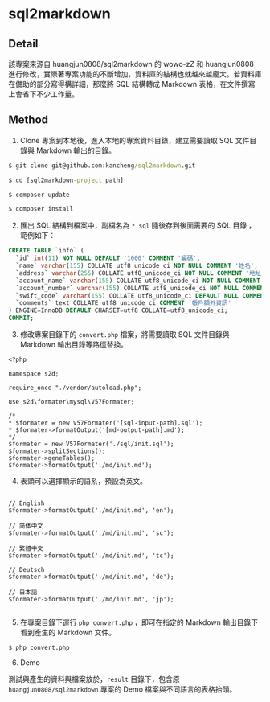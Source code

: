 
# sql2markdown

## Detail

該專案來源自 huangjun0808/sql2markdown 的 wowo-zZ 和 huangjun0808 進行修改，實際著專案功能的不斷增加，資料庫的結構也就越來越龐大。若資料庫在備助的部分寫得構詳細，那麼將 SQL 結構轉成 Markdown 表格，在文件撰寫上會省下不少工作量。


## Method

1. Clone 專案到本地後，進入本地的專案資料目錄，建立需要讀取 SQL 文件目錄與 Markdown 輸出的目錄。

```cmd
$ git clone git@github.com:kancheng/sql2markdown.git

$ cd [sql2markdown-project path]

$ composer update

$ composer install

```

2. 匯出 SQL 結構到檔案中，副檔名為 `*.sql`  隨後存到後面需要的 SQL 目錄 ，範例如下：

```sql
CREATE TABLE `info` (
  `id` int(11) NOT NULL DEFAULT '1000' COMMENT '編碼',
  `name` varchar(155) COLLATE utf8_unicode_ci NOT NULL COMMENT '姓名',
  `address` varchar(255) COLLATE utf8_unicode_ci NOT NULL COMMENT '地址',
  `account_name` varchar(155) COLLATE utf8_unicode_ci NOT NULL COMMENT '帳戶名稱',
  `account_number` varchar(155) COLLATE utf8_unicode_ci NOT NULL COMMENT '帳戶編號',
  `swift_code` varchar(155) COLLATE utf8_unicode_ci DEFAULT NULL COMMENT 'SWIFT 代碼',
  `comments` text COLLATE utf8_unicode_ci COMMENT '帳戶額外資訊'
) ENGINE=InnoDB DEFAULT CHARSET=utf8 COLLATE=utf8_unicode_ci;
COMMIT;
```
3. 修改專案目錄下的 `convert.php` 檔案，將需要讀取 SQL 文件目錄與 Markdown 輸出目錄等路徑替換。

```convert-php
<?php

namespace s2d;

require_once "./vendor/autoload.php";

use s2d\formater\mysql\V57Formater;

/*
* $formater = new V57Formater('[sql-input-path].sql');
* $formater->formatOutput('[md-output-path].md');
*/
$formater = new V57Formater('./sql/init.sql');
$formater->splitSections();
$formater->geneTables();
$formater->formatOutput('./md/init.md');
```

4. 表頭可以選擇顯示的語系，預設為英文。

```

// English
$formater->formatOutput('./md/init.md', 'en');

// 简体中文
$formater->formatOutput('./md/init.md', 'sc');

// 繁體中文
$formater->formatOutput('./md/init.md', 'tc');

// Deutsch
$formater->formatOutput('./md/init.md', 'de');

// 日本語
$formater->formatOutput('./md/init.md', 'jp');


```

5. 在專案目錄下運行 `php convert.php` ，即可在指定的 Markdown 輸出目錄下看到產生的 Markdown 文件。

``` php-run
$ php convert.php
```

6. Demo

測試與產生的資料與檔案放於，`result` 目錄下，包含原 `huangjun0808/sql2markdown` 專案的 Demo 檔案與不同語言的表格抬頭。
